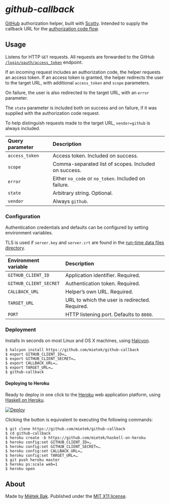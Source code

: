_github-callback_
=================

[GitHub](https://github.com/) authorization helper, built with [Scotty](https://github.com/scotty-web/scotty).  Intended to supply the callback URL for the [authorization code flow](https://developer.github.com/v3/oauth/#web-application-flow).


Usage
-----

Listens for HTTP `GET` requests.  All requests are forwarded to the GitHub [`/login/oauth/access_token`](https://developer.github.com/v3/oauth/#github-redirects-back-to-your-site) endpoint.

If an incoming request includes an authorization code, the helper requests an access token.  If an access token is granted, the helper redirects the user to the target URL, with additional `access_token` and `scope` parameters.

On failure, the user is also redirected to the target URL, with an `error` parameter.

The `state` parameter is included both on success and on failure, if it was supplied with the authorization code request.

To help distinguish requests made to the target URL, `vendor=github` is always included.

| Query parameter | Description
| :-------------- | :----------
| `access_token`  | Access token.  Included on success.
| `scope`         | Comma-separated list of scopes.  Included on success.
| `error`         | Either `no_code` or `no_token`.  Included on failure.
| `state`         | Arbitrary string.  Optional.
| `vendor`        | Always `github`.


### Configuration

Authentication credentials and defaults can be configured by setting environment variables.

TLS is used if `server.key` and `server.crt` are found in the [run-time data files directory](https://www.haskell.org/cabal/users-guide/developing-packages.html#accessing-data-files-from-package-code).

| Environment variable         | Description
| :--------------------------- | :----------
| `GITHUB_CLIENT_ID`           | Application identifier.  Required.
| `GITHUB_CLIENT_SECRET`       | Authentication token.  Required.
| `CALLBACK_URL`               | Helper’s own URL.  Required.
| `TARGET_URL`                 | URL to which the user is redirected.  Required.
| `PORT`                       | HTTP listening port.  Defaults to `8080`.


### Deployment

Installs in seconds on most Linux and OS X machines, using [Halcyon](https://halcyon.sh/).

```
$ halcyon install https://github.com/mietek/github-callback
$ export GITHUB_CLIENT_ID=…
$ export GITHUB_CLIENT_SECRET=…
$ export CALLBACK_URL=…
$ export TARGET_URL=…
$ github-callback
```


#### Deploying to Heroku

Ready to deploy in one click to the [Heroku](https://heroku.com/) web application platform, using [Haskell on Heroku](https://haskellonheroku.com/).

[![Deploy](https://www.herokucdn.com/deploy/button.svg)](https://heroku.com/deploy?template=https://github.com/mietek/github-callback)

Clicking the button is equivalent to executing the following commands:

```
$ git clone https://github.com/mietek/github-callback
$ cd github-callback
$ heroku create -b https://github.com/mietek/haskell-on-heroku
$ heroku config:set GITHUB_CLIENT_ID=…
$ heroku config:set GITHUB_CLIENT_SECRET=…
$ heroku config:set CALLBACK_URL=…
$ heroku config:set TARGET_URL=…
$ git push heroku master
$ heroku ps:scale web=1
$ heroku open
```


About
-----

Made by [Miëtek Bak](https://mietek.io/).  Published under the [MIT X11 license](https://mietek.io/license/).
